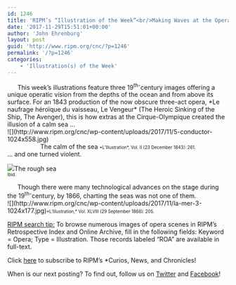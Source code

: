 ```yaml
---
id: 1246
title: 'RIPM’s “Illustration of the Week”<br/>Making Waves at the Opera'
date: '2017-11-29T15:51:01+00:00'
author: 'John Ehrenburg'
layout: post
guid: 'http://www.ripm.org/cnc/?p=1246'
permalink: '/?p=1246'
categories:
    - 'Illustration(s) of the Week'
---
```


<div style="text-indent: 23px;">This week’s illustrations feature three 19<sup>th-</sup>century images offering a unique operatic vision from the depths of the ocean and from above its surface. For an 1843 production of the now obscure three-act opera, *Le naufrage héroïque du vaisseau, Le Vengeur* (The Heroic Sinking of the Ship, The Avenger), this is how extras at the Cirque-Olympique created the illusion of a calm sea …

</div><div>![](http://www.ripm.org/cnc/wp-content/uploads/2017/11/5-conductor-1024x558.jpg)</div><div style="text-align: center;">The calm of the sea  
<span style="font-size: 70%;">*L’Illustration*, Vol. II (23 December 1843): 261.</span></div><div></div>… and one turned violent.

![](http://www.ripm.org/cnc/wp-content/uploads/2017/11/6-conductor-1024x563.jpg)The rough sea  
<span style="font-size: 70%;">Ibid.</span>

<div style="text-indent: 23px;">Though there were many technological advances on the stage during the 19<sup>th-</sup>century, by 1866, charting the seas was not one of them.</div><div></div>![](http://www.ripm.org/cnc/wp-content/uploads/2017/11/la-mer-3-1024x177.jpg)<span style="font-size: 70%;">*L’Illustration,* Vol. XLVIII (29 September 1866): 205. </span>

<u>RIPM search tip:</u> To browse numerous images of opera scenes in RIPM’s Retrospective Index and Online Archive, fill in the following fields: Keyword = Opera; Type = Illustration. Those records labeled “ROA” are available in full-text.

Click [here](http://ripm.org/?page=cncsubscribe) to subscribe to RIPM’s *Curios, News, and Chronicles!

When is our next posting? To find out, follow us on [Twitter](https://twitter.com/RIPMCenter) and [Facebook](https://www.facebook.com/RIPMCenter/)!